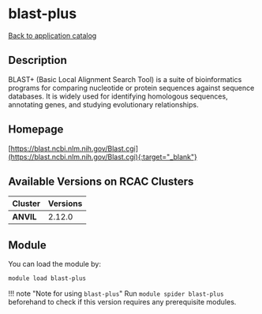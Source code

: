 # blast-plus

[Back to application catalog](../app_catalog.md)

## Description

BLAST+ (Basic Local Alignment Search Tool) is a suite of bioinformatics programs for comparing nucleotide or protein sequences against sequence databases. It is widely used for identifying homologous sequences, annotating genes, and studying evolutionary relationships.

## Homepage

[https://blast.ncbi.nlm.nih.gov/Blast.cgi](https://blast.ncbi.nlm.nih.gov/Blast.cgi){:target="_blank"}

## Available Versions on RCAC Clusters

|Cluster|Versions|
|---|---|
**ANVIL**|2.12.0

## Module

You can load the module by:

```bash
module load blast-plus
```

!!! note "Note for using `blast-plus`"
    Run `module spider blast-plus` beforehand to check if this version requires any prerequisite modules.
